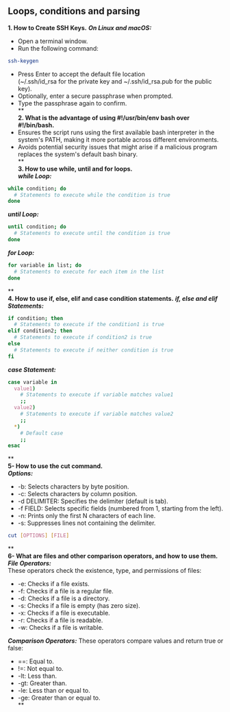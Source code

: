 ## Loops, conditions and parsing
**1. How to Create SSH Keys.**
***On Linux and macOS:***
- Open a terminal window.   
- Run the following command:   
```bash
ssh-keygen
```
- Press Enter to accept the default file location   
(~/.ssh/id_rsa for the private key and ~/.ssh/id_rsa.pub for the public key).   
- Optionally, enter a secure passphrase when prompted.
- Type the passphrase again to confirm.   
**   
**2. What is the advantage of using #!/usr/bin/env bash over #!/bin/bash.**   
- Ensures the script runs using the first available bash interpreter in the system's PATH, making it more portable across different environments.   
- Avoids potential security issues that might arise if a malicious program replaces the system's default bash binary.   
**   
**3. How to use while, until and for loops.**   
***while Loop:***
```bash
while condition; do
  # Statements to execute while the condition is true
done
```   
***until Loop:***
```bash
until condition; do
  # Statements to execute until the condition is true
done
```   
***for Loop:***
```bash
for variable in list; do
  # Statements to execute for each item in the list
done
```   
**   
**4. How to use if, else, elif and case condition statements.**
***if, else and elif Statements:***
```bash
if condition; then
  # Statements to execute if the condition1 is true
elif condition2; then
  # Statements to execute if condition2 is true
else
  # Statements to execute if neither condition is true
fi
```   
***case Statement:***
```bash
case variable in
  value1)
    # Statements to execute if variable matches value1
    ;;
  value2)
    # Statements to execute if variable matches value2
    ;;
  *)
    # Default case
    ;;
esac
```   
**   
**5- How to use the cut command.**   
***Options:***
- -b: Selects characters by byte position.   
- -c: Selects characters by column position.   
- -d DELIMITER: Specifies the delimiter (default is tab).   
- -f FIELD: Selects specific fields (numbered from 1, starting from the left).   
- -n: Prints only the first N characters of each line.   
- -s: Suppresses lines not containing the delimiter.   

```bash
cut [OPTIONS] [FILE]
```   
**   
**6- What are files and other comparison operators, and how to use them.**   
***File Operators:***   
These operators check the existence, type, and permissions of files:   
- -e: Checks if a file exists.   
- -f: Checks if a file is a regular file.   
- -d: Checks if a file is a directory.   
- -s: Checks if a file is empty (has zero size).   
- -x: Checks if a file is executable.   
- -r: Checks if a file is readable.   
- -w: Checks if a file is writable.   
   
***Comparison Operators:***
These operators compare values and return true or false:   
- ==: Equal to.   
- !=: Not equal to.   
- -lt: Less than.   
- -gt: Greater than.   
- -le: Less than or equal to.   
- -ge: Greater than or equal to.   
**